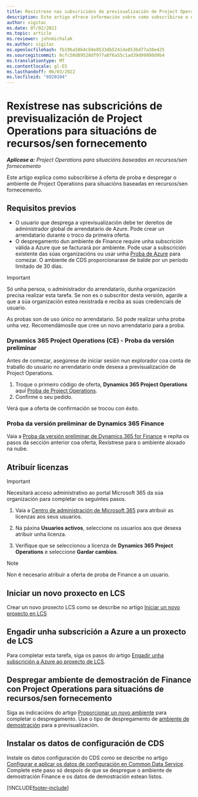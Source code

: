 ```yaml
---
title: Rexístrese nas subscricións de previsualización de Project Operations para situacións de recursos/sen fornecemento
description: Este artigo ofrece información sobre como subscribirse e despregar Project Operations para situacións baseadas en recursos/sen fornecemento.
author: sigitac
ms.date: 07/02/2021
ms.topic: article
ms.reviewer: johnmichalak
ms.author: sigitac
ms.openlocfilehash: fb196a50b4cb9e8533db52414e8536d77a30e425
ms.sourcegitcommit: 6cfc50d89528df977a8f6a55c1ad39d99800d9b4
ms.translationtype: MT
ms.contentlocale: gl-ES
ms.lasthandoff: 06/03/2022
ms.locfileid: "8920104"
---
```

# <a name="sign-up-for-project-operations-preview-subscriptions-for-resource-non-stocked-scenarios"></a>Rexístrese nas subscricións de previsualización de Project Operations para situacións de recursos/sen fornecemento

_**Aplícase a:** Project Operations para situacións baseadas en recursos/sen fornecemento_



Este artigo explica como subscribirse á oferta de proba e despregar o ambiente de Project Operations para situacións baseadas en recursos/sen fornecemento.

## <a name="prerequisites"></a>Requisitos previos
- O usuario que desprega a vprevisualización debe ter dereitos de administrador global de arrendatario de Azure. Pode crear un arrendatario durante o troco da primeira oferta. 
- O despregamento dun ambiente de Finance require unha subscrición válida a Azure que se facturará por ambiente. Pode usar a subscrición existente das súas organizacións ou usar unha [Proba de Azure](https://azure.microsoft.com/free/) para comezar. O ambiente de CDS proporcionarase de balde por un período limitado de 30 días.

> [!IMPORTANT]
> Só unha persoa, o administrador do arrendatario, dunha organización precisa realizar esta tarefa. Se non es o subscritor desta versión, agarde a que a súa organización estea rexistrada e reciba as súas credenciais de usuario.
> 
> As probas son de uso único no arrendatario. Só pode realizar unha proba unha vez. Recomendámoslle que cree un novo arrendatario para a proba.


### <a name="dynamics-365-project-operations-ce---preview-trial"></a>Dynamics 365 Project Operations (CE) - Proba da versión preliminar 

Antes de comezar, asegúrese de iniciar sesión nun explorador coa conta de traballo do usuario no arrendatario onde desexa a previsualización de Project Operations.

1. Troque o primeiro código de oferta, **Dynamics 365 Project Operations** aquí [Proba de Project Operations](https://aka.ms/try-po).
2. Confirme o seu pedido.

  Verá que a oferta de confirmación se trocou con éxito.

### <a name="dynamics-365-finance-preview-trial"></a>Proba da versión preliminar de Dynamics 365 Finance

Vaia a [Proba da versión preliminar de Dynamics 365 for Finance](https://aka.ms/trypoche) e repita os pasos da sección anterior coa oferta, Rexístrese para o ambiente aloxado na nube.  

## <a name="assign-licenses"></a>Atribuír licenzas

> [!IMPORTANT]
> Necesitará acceso administrativo ao portal Microsoft 365 da súa organización para completar os seguintes pasos.

1. Vaia a [Centro de administración de Microsoft 365](https://portal.office.com/) para atribuír as licenzas aos seus usuarios.

2. Na páxina **Usuarios activos**, seleccione os usuarios aos que desexa atribuír unha licenza.

3. Verifique que se seleccionou a licenza de **Dynamics 365 Project Operations** e seleccione **Gardar cambios**.

> [!NOTE]
> Non é necesario atribuír a oferta de proba de Finance a un usuario.

## <a name="start-a-new-project-in-lcs"></a>Iniciar un novo proxecto en LCS

Crear un novo proxecto LCS como se describe no artigo [Iniciar un novo proxecto en LCS](create-lcs-project.md)

## <a name="add-an-azure-subscription-to-an-lcs-project"></a>Engadir unha subscrición a Azure a un proxecto de LCS

Para completar esta tarefa, siga os pasos do artigo [Engadir unha subscrición a Azure ao proxecto de LCS](resource-add-azure-subscription-lcs-project.md).

## <a name="deploy-finance-demo-environment-with-project-operations-for-resourcenon-stocked-scenarios"></a>Despregar ambiente de demostración de Finance con Project Operations para situacións de recursos/sen fornecemento

Siga as indicacións do artigo [Proporcionar un novo ambiente](resource-provision-new-environment.md) para completar o despregamento. Use o tipo de despregamento de [ambiente de demostración](/dynamics365/fin-ops-core/dev-itpro/deployment/deploy-demo-environment) para a previsualización. 

## <a name="install-cds-setup-and-configuration-data"></a>Instalar os datos de configuración de CDS

Instale os datos configuración do CDS como se describe no artigo [Configurar e aplicar os datos de configuración en Common Data Service](resource-apply-pro-setup-config-data.md).
Complete este paso só despois de que se despregue o ambiente de demostración Finance e os datos de demostración estean listos.


[!INCLUDE[footer-include](../includes/footer-banner.md)]
